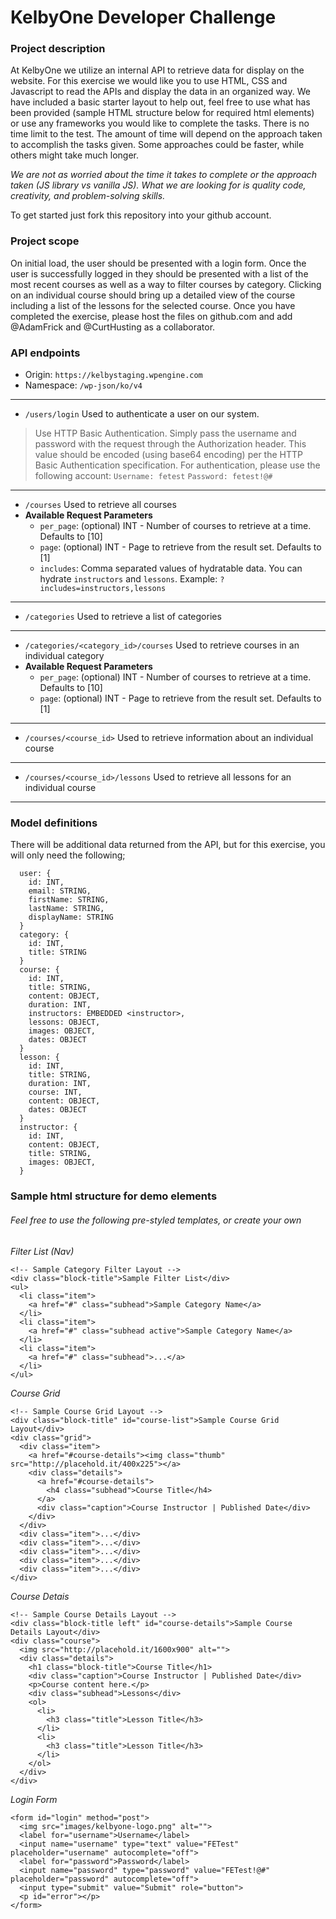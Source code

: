 # KelbyOne Developer Challenge

### Project description
At KelbyOne we utilize an internal API to retrieve data for display on the website. For this exercise we would like you to use HTML, CSS and Javascript to read the APIs and display the data in an organized way. We have included a basic starter layout to help out, feel free to use what has been provided (sample HTML structure below for required html elements) or use any frameworks you would like to complete the tasks.
There is no time limit to the test. The amount of time will depend on the approach taken to accomplish the tasks given. Some approaches could be faster, while others might take much longer. 

*We are not as worried about the time it takes to complete or the approach taken (JS library vs vanilla JS). What we are looking for is quality code, creativity, and problem-solving skills.*

To get started just fork this repository into your github account.

### Project scope
On initial load, the user should be presented with a login form. Once the user is successfully logged in they should be presented with a list of the most recent courses as well as a way to filter courses by category. Clicking on an individual course should bring up a detailed view of the course including a list of the lessons for the selected course.
Once you have completed the exercise, please host the files on github.com and add @AdamFrick and @CurtHusting as a collaborator.

### API endpoints
 - Origin: `https://kelbystaging.wpengine.com`
 - Namespace: `/wp-json/ko/v4`
 ---
 - `/users/login` Used to authenticate a user on our system.
> Use HTTP Basic Authentication. Simply pass the username and password with the request through the Authorization header. This value should be encoded (using base64 encoding) per the HTTP Basic Authentication specification.
For authentication, please use the following account:
  `Username: fetest`
  `Password: fetest!@#`
---
 - `/courses` Used to retrieve all courses
 - **Available Request Parameters**
   - `per_page`: (optional) INT - Number of courses to retrieve at a time. Defaults to [10]
   - `page`: (optional) INT - Page to retrieve from the result set. Defaults to [1]
   - `includes`: Comma separated values of hydratable data. You can hydrate `instructors` and `lessons`. Example: `?includes=instructors,lessons`
---
 - `/categories` Used to retrieve a list of categories
---
 - `/categories/<category_id>/courses` Used to retrieve courses in an individual category
 - **Available Request Parameters**
   - `per_page`: (optional) INT - Number of courses to retrieve at a time. Defaults to [10]
   - `page`: (optional) INT - Page to retrieve from the result set. Defaults to [1]
---
 - `/courses/<course_id>` Used to retrieve information about an individual course
---
 - `/courses/<course_id>/lessons` Used to retrieve all lessons for an individual course
---
### Model definitions

There will be additional data returned from the API, but for this exercise, you will only need the following;
```
  user: {
    id: INT,
    email: STRING,
    firstName: STRING,
    lastName: STRING,
    displayName: STRING
  }
  category: {
    id: INT,
    title: STRING
  }
  course: {
    id: INT,
    title: STRING,
    content: OBJECT,
    duration: INT,
    instructors: EMBEDDED <instructor>,
    lessons: OBJECT,
    images: OBJECT,
    dates: OBJECT
  }
  lesson: {
    id: INT,
    title: STRING,
    duration: INT,
    course: INT,
    content: OBJECT,
    dates: OBJECT
  }
  instructor: {
    id: INT,
    content: OBJECT,
    title: STRING,
    images: OBJECT,
  }
```

### Sample html structure for demo elements
###### Feel free to use the following pre-styled templates, or create your own
*Filter List (Nav)*
```
<!-- Sample Category Filter Layout -->
<div class="block-title">Sample Filter List</div>
<ul>
  <li class="item">
    <a href="#" class="subhead">Sample Category Name</a>
  </li>
  <li class="item">
    <a href="#" class="subhead active">Sample Category Name</a>
  </li>
  <li class="item">
    <a href="#" class="subhead">...</a>
  </li>
</ul>
```

*Course Grid*
```
<!-- Sample Course Grid Layout -->
<div class="block-title" id="course-list">Sample Course Grid Layout</div>
<div class="grid">
  <div class="item">
    <a href="#course-details"><img class="thumb" src="http://placehold.it/400x225"></a>
    <div class="details">
      <a href="#course-details">
        <h4 class="subhead">Course Title</h4>
      </a>
      <div class="caption">Course Instructor | Published Date</div>
    </div>
  </div>
  <div class="item">...</div>
  <div class="item">...</div>
  <div class="item">...</div>
  <div class="item">...</div>
  <div class="item">...</div>
</div>
```

*Course Detais*
```
<!-- Sample Course Details Layout -->
<div class="block-title left" id="course-details">Sample Course Details Layout</div>
<div class="course">
  <img src="http://placehold.it/1600x900" alt="">
  <div class="details">
    <h1 class="block-title">Course Title</h1>
    <div class="caption">Course Instructor | Published Date</div>
    <p>Course content here.</p>
    <div class="subhead">Lessons</div>
    <ol>
      <li>
        <h3 class="title">Lesson Title</h3>
      </li>
      <li>
        <h3 class="title">Lesson Title</h3>
      </li>
    </ol>
  </div>
</div>
```

*Login Form*
```
<form id="login" method="post">
  <img src="images/kelbyone-logo.png" alt="">
  <label for="username">Username</label>
  <input name="username" type="text" value="FETest" placeholder="username" autocomplete="off">
  <label for="password">Password</label>
  <input name="password" type="password" value="FETest!@#" placeholder="password" autocomplete="off">
  <input type="submit" value="Submit" role="button">
  <p id="error"></p>
</form>
```
